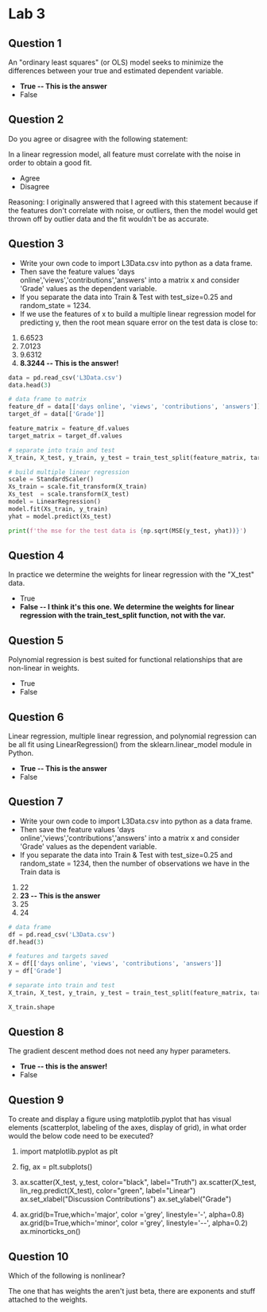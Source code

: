 # Lab 3

## Question 1

An "ordinary least squares" (or OLS) model seeks to minimize the differences between your true and estimated dependent variable.

* **True -- This is the answer**
* False

## Question 2

Do you agree or disagree with the following statement:

In a linear regression model, all feature must correlate with the noise in order to obtain a good fit.

* Agree
* Disagree

Reasoning: I originally answered that I agreed with this statement because if the features don't correlate with noise, or outliers, then the model would get thrown off by outlier data and the fit wouldn't be as accurate.

## Question 3

* Write your own code to import L3Data.csv into python as a data frame.
* Then save the feature values  'days online','views','contributions','answers' into a matrix x and consider 'Grade' values as the dependent variable.
* If you separate the data into Train & Test with test_size=0.25 and random_state = 1234.
* If we use the features of x to build a multiple linear regression model for predicting y, then the root mean square error on the test data is close to:

1. 6.6523
2. 7.0123
3. 9.6312
4. **8.3244 -- This is the answer!**

```python
data = pd.read_csv('L3Data.csv')
data.head(3)

# data frame to matrix
feature_df = data[['days online', 'views', 'contributions', 'answers']]
target_df = data[['Grade']]

feature_matrix = feature_df.values
target_matrix = target_df.values

# separate into train and test
X_train, X_test, y_train, y_test = train_test_split(feature_matrix, target_matrix, test_size=0.25, random_state=1234)

# build multiple linear regression
scale = StandardScaler()
Xs_train = scale.fit_transform(X_train)
Xs_test  = scale.transform(X_test)
model = LinearRegression()
model.fit(Xs_train, y_train)
yhat = model.predict(Xs_test)

print(f'the mse for the test data is {np.sqrt(MSE(y_test, yhat))}')
```

## Question 4

In practice we determine the weights for linear regression with the "X_test" data.

* True
* **False -- I think it's this one. We determine the weights for linear regression with the train_test_split function, not with the var.**

## Question 5

Polynomial regression is best suited for functional relationships that are non-linear in weights.

* True
* False

## Question 6

Linear regression, multiple linear regression, and polynomial regression can be all fit using LinearRegression() from the sklearn.linear_model module in Python.

* **True -- This is the answer**
* False

## Question 7

* Write your own code to import L3Data.csv into python as a data frame.
* Then save the feature values  'days online','views','contributions','answers' into a matrix x and consider 'Grade' values as the dependent variable.
* If you separate the data into Train & Test with test_size=0.25 and random_state = 1234, then the number of observations we have in the Train data is

1. 22
2. **23 -- This is the answer**
3. 25
4. 24

```Python
# data frame
df = pd.read_csv('L3Data.csv')
df.head(3)

# features and targets saved
X = df[['days online', 'views', 'contributions', 'answers']]
y = df['Grade']

# separate into train and test
X_train, X_test, y_train, y_test = train_test_split(feature_matrix, target_matrix, test_size=0.25, random_state=1234)

X_train.shape
```

## Question 8

The gradient descent method does not need any hyper parameters.

* **True -- this is the answer!**
* False

## Question 9

To create and display a figure using matplotlib.pyplot that has visual elements (scatterplot, labeling of the axes, display of grid), in what order would the below code need to be executed?

1. import matplotlib.pyplot as plt

2. fig, ax = plt.subplots()

3. ax.scatter(X_test, y_test, color="black", label="Truth")
    ax.scatter(X_test, lin_reg.predict(X_test), color="green", label="Linear")
    ax.set_xlabel("Discussion Contributions")
    ax.set_ylabel("Grade")

4. ax.grid(b=True,which='major', color ='grey', linestyle='-', alpha=0.8)
    ax.grid(b=True,which='minor', color ='grey', linestyle='--', alpha=0.2)
    ax.minorticks_on()

## Question 10

Which of the following is nonlinear?

The one that has weights the aren't just beta, there are exponents and stuff attached to the weights.

